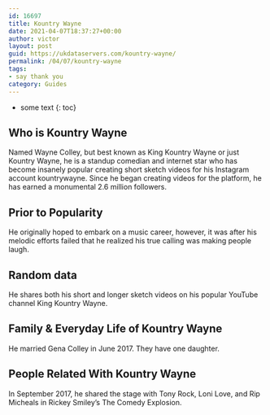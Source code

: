 ```yaml
---
id: 16697
title: Kountry Wayne
date: 2021-04-07T18:37:27+00:00
author: victor
layout: post
guid: https://ukdataservers.com/kountry-wayne/
permalink: /04/07/kountry-wayne
tags:
- say thank you
category: Guides
---
```


* some text
{: toc}


## Who is Kountry Wayne



Named Wayne Colley, but best known as King Kountry Wayne or just Kountry Wayne, he is a standup comedian and internet star who has become insanely popular creating short sketch videos for his Instagram account kountrywayne. Since he began creating videos for the platform, he has earned a monumental 2.6 million followers. 

                
                
                
## Prior to Popularity



He originally hoped to embark on a music career, however, it was after his melodic efforts failed that he realized his true calling was making people laugh. 

                
                
                
## Random data



He shares both his short and longer sketch videos on his popular YouTube channel King Kountry Wayne. 

                
                
                
## Family & Everyday Life of Kountry Wayne



He married Gena Colley in June 2017. They have one daughter. 

                
                
                
## People Related With Kountry Wayne



In September 2017, he shared the stage with Tony Rock, Loni Love, and Rip Micheals in Rickey Smiley&#8217;s The Comedy Explosion. 

                
              
            
          
          
          